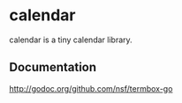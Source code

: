 # calendar

calendar is a tiny calendar library.

## Documentation

http://godoc.org/github.com/nsf/termbox-go
